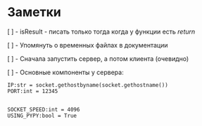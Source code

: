 # Заметки

[ ] - isResult - писать только тогда когда у функции есть *return*
   
[ ] - Упомянуть о временных файлах в документации

[ ] - Сначала запустить сервер, а потом клиента (очевидно)

[ ] - Основные компоненты у сервера:
        
    IP:str = socket.gethostbyname(socket.gethostname())
    PORT:int = 12345


    SOCKET_SPEED:int = 4096
    USING_PYPY:bool = True